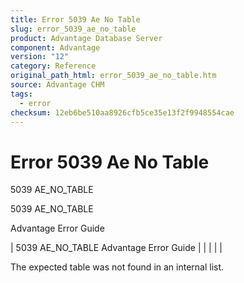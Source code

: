 ```yaml
---
title: Error 5039 Ae No Table
slug: error_5039_ae_no_table
product: Advantage Database Server
component: Advantage
version: "12"
category: Reference
original_path_html: error_5039_ae_no_table.htm
source: Advantage CHM
tags:
  - error
checksum: 12eb6be510aa8926cfb5ce35e13f2f9948554cae
---
```


# Error 5039 Ae No Table

5039 AE\_NO\_TABLE

5039 AE\_NO\_TABLE

Advantage Error Guide

| 5039 AE\_NO\_TABLE  Advantage Error Guide |  |  |  |  |

The expected table was not found in an internal list.
